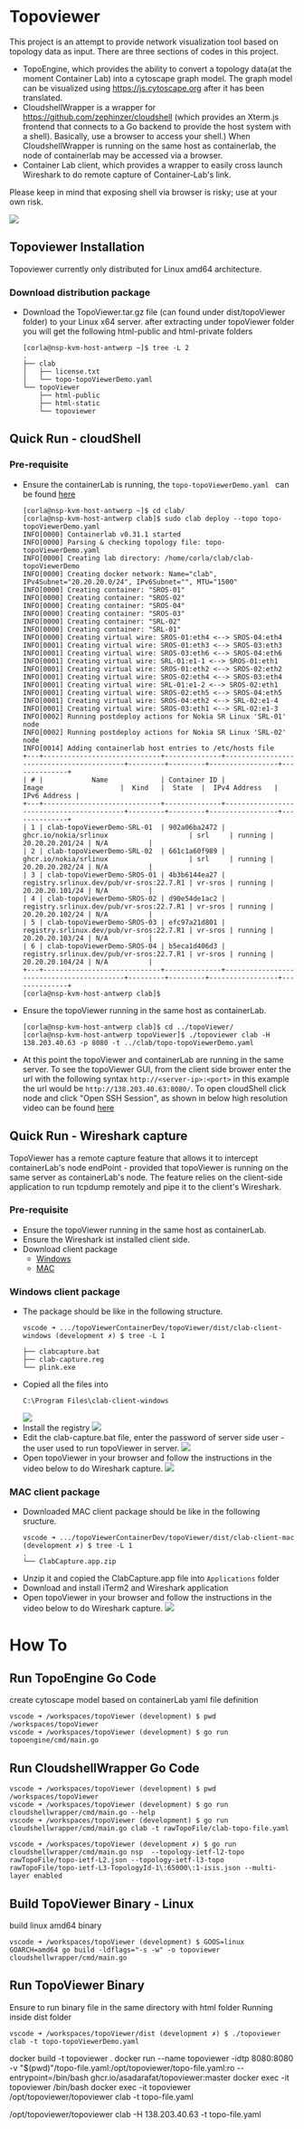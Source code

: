 
# Topoviewer
This project is an attempt to provide network visualization tool based on topology data as input.
There are three sections of codes in this project.
- TopoEngine, which provides the ability to convert a topology data(at the moment Container Lab) into a cytoscape graph model. The graph model can be visualized using https://js.cytoscape.org after it has been translated.
- CloudshellWrapper is a wrapper for https://github.com/zephinzer/cloudshell (which provides an Xterm.js frontend that connects to a Go backend to provide the host system with a shell). Basically, use a browser to access your shell.) When CloudshellWrapper is running on the same host as containerlab, the node of containerlab may be accessed via a browser.
- Container Lab client, which provides a wrapper to easily cross launch Wireshark to do remote capture of Container-Lab's link.

Please keep in mind that exposing shell via browser is risky; use at your own risk.

![](https://github.com/asadarafat/topoViewer/blob/development/docs/topoViewer.gif)


## Topoviewer Installation
Topoviewer currently only distributed for Linux amd64 architecture.

### Download distribution package
- Download the TopoViewer.tar.gz file (can found under dist/topoViewer folder) to your Linux x64 server.
after extracting under topoViewer folder you will get the following html-public and html-private folders

    ```Shell
    [corla@nsp-kvm-host-antwerp ~]$ tree -L 2
    .
    ├── clab
    │   ├── license.txt
    │   └── topo-topoViewerDemo.yaml
    └── topoViewer
        ├── html-public
        ├── html-static
        └── topoviewer
    ```

## Quick Run - cloudShell
### Pre-requisite
- Ensure the containerLab is running, the ``topo-topoViewerDemo.yaml `` can be found [here](https://github.com/asadarafat/topoViewer/blob/development/rawTopoFile/topo-topoViewerDemo.yaml "here")
    ```Shell
    [corla@nsp-kvm-host-antwerp ~]$ cd clab/
    [corla@nsp-kvm-host-antwerp clab]$ sudo clab deploy --topo topo-topoViewerDemo.yaml 
    INFO[0000] Containerlab v0.31.1 started                 
    INFO[0000] Parsing & checking topology file: topo-topoViewerDemo.yaml 
    INFO[0000] Creating lab directory: /home/corla/clab/clab-topoViewerDemo 
    INFO[0000] Creating docker network: Name="clab", IPv4Subnet="20.20.20.0/24", IPv6Subnet="", MTU="1500" 
    INFO[0000] Creating container: "SROS-01"                
    INFO[0000] Creating container: "SROS-02"                
    INFO[0000] Creating container: "SROS-04"                
    INFO[0000] Creating container: "SROS-03"                
    INFO[0000] Creating container: "SRL-02"                 
    INFO[0000] Creating container: "SRL-01"                 
    INFO[0000] Creating virtual wire: SROS-01:eth4 <--> SROS-04:eth4 
    INFO[0001] Creating virtual wire: SROS-01:eth3 <--> SROS-03:eth3 
    INFO[0001] Creating virtual wire: SROS-03:eth6 <--> SROS-04:eth6 
    INFO[0001] Creating virtual wire: SRL-01:e1-1 <--> SROS-01:eth1 
    INFO[0001] Creating virtual wire: SROS-01:eth2 <--> SROS-02:eth2 
    INFO[0001] Creating virtual wire: SROS-02:eth4 <--> SROS-03:eth4 
    INFO[0001] Creating virtual wire: SRL-01:e1-2 <--> SROS-02:eth1 
    INFO[0001] Creating virtual wire: SROS-02:eth5 <--> SROS-04:eth5 
    INFO[0001] Creating virtual wire: SROS-04:eth2 <--> SRL-02:e1-4 
    INFO[0001] Creating virtual wire: SROS-03:eth1 <--> SRL-02:e1-3 
    INFO[0002] Running postdeploy actions for Nokia SR Linux 'SRL-01' node 
    INFO[0002] Running postdeploy actions for Nokia SR Linux 'SRL-02' node 
    INFO[0014] Adding containerlab host entries to /etc/hosts file 
    +---+-----------------------------+--------------+------------------------------------------+---------+---------+-----------------+--------------+
    | # |            Name             | Container ID |                  Image                   |  Kind   |  State  |  IPv4 Address   | IPv6 Address |
    +---+-----------------------------+--------------+------------------------------------------+---------+---------+-----------------+--------------+
    | 1 | clab-topoViewerDemo-SRL-01  | 902a06ba2472 | ghcr.io/nokia/srlinux                    | srl     | running | 20.20.20.201/24 | N/A          |
    | 2 | clab-topoViewerDemo-SRL-02  | 661c1a60f989 | ghcr.io/nokia/srlinux                    | srl     | running | 20.20.20.202/24 | N/A          |
    | 3 | clab-topoViewerDemo-SROS-01 | 4b3b6144ea27 | registry.srlinux.dev/pub/vr-sros:22.7.R1 | vr-sros | running | 20.20.20.101/24 | N/A          |
    | 4 | clab-topoViewerDemo-SROS-02 | d90e54de1ac2 | registry.srlinux.dev/pub/vr-sros:22.7.R1 | vr-sros | running | 20.20.20.102/24 | N/A          |
    | 5 | clab-topoViewerDemo-SROS-03 | efc97a21d801 | registry.srlinux.dev/pub/vr-sros:22.7.R1 | vr-sros | running | 20.20.20.103/24 | N/A          |
    | 6 | clab-topoViewerDemo-SROS-04 | b5eca1d406d3 | registry.srlinux.dev/pub/vr-sros:22.7.R1 | vr-sros | running | 20.20.20.104/24 | N/A          |
    +---+-----------------------------+--------------+------------------------------------------+---------+---------+-----------------+--------------+
    [corla@nsp-kvm-host-antwerp clab]$ 
    ```
- Ensure the topoViewer running in the same host as containerLab.
    ```Shell
    [corla@nsp-kvm-host-antwerp clab]$ cd ../topoViewer/
    [corla@nsp-kvm-host-antwerp topoViewer]$ ./topoviewer clab -H 138.203.40.63 -p 8080 -t ../clab/topo-topoViewerDemo.yaml
    ```

 - At this point the topoViewer and containerLab are running in the same server.
To see the topoViewer GUI, from the client side brower enter the url with the following syntax ``http://<server-ip>:<port>``
in this example the url would be ``http://138.203.40.63:8080/``. To open cloudShell click node and click "Open SSH Session", as shown in below high resolution video can be found [here](https://github.com/asadarafat/topoViewer/blob/development/docs/topoViewer.mp4 "here")

## Quick Run - Wireshark capture
TopoViewer has a remote capture feature that allows it to intercept containerLab's node endPoint - provided that topoViewer is running on the same server as containerLab's node.
The feature relies on the client-side application to run tcpdump remotely and pipe it to the client's Wireshark.

### Pre-requisite
- Ensure the topoViewer running in the same host as containerLab.
- Ensure the Wireshark ist installed client side.
- Download client package 
    - [Windows](https://github.com/asadarafat/topoViewer/tree/main/dist/clab-client-windows "here for windows") 
    - [MAC](https://github.com/asadarafat/topoViewer/tree/main/dist/clab-client-mac "here for MAC") 


### Windows client package
- The package should be like in the following structure.
    ```Shell
    vscode ➜ .../topoViewerContainerDev/topoViewer/dist/clab-client-windows (development ✗) $ tree -L 1

    ├── clabcapture.bat
    ├── clab-capture.reg
    └── plink.exe
    ```
- Copied all the files into
    ```Shell
    C:\Program Files\clab-client-windows
    ```
    ![](https://github.com/asadarafat/topoViewer/blob/development/docs/windows-client-package.png)
- Install the registry
    ![](https://github.com/asadarafat/topoViewer/blob/development/docs/windows-client-package-install-registry.png)
- Edit the clab-capture.bat file, enter the password of server side user - the user used to run topoViewer in server.
    ![](https://github.com/asadarafat/topoViewer/blob/development/docs/windows-client-package-edit-client-capture-bat-passord.png)
- Open topoViewer in your browser and follow the instructions in the video below to do Wireshark capture.
        ![](https://github.com/asadarafat/topoViewer/blob/development/docs/windows-client-package-edit-client-capture-wireshark.gif)


### MAC client package
- Downloaded MAC client package should be like in the following sructure.
    ```Shell
    vscode ➜ .../topoViewerContainerDev/topoViewer/dist/clab-client-mac (development ✗) $ tree -L 1
    .
    └── ClabCapture.app.zip
    ```
- Unzip it and copied the ClabCapture.app file into ``Applications`` folder
- Download and install iTerm2 and Wireshark application
 - Open topoViewer in your browser and follow the instructions in the video below to do Wireshark capture.
    ![](https://github.com/asadarafat/topoViewer/blob/development/docs/mac-client-package-edit-client-capture-wireshark.gif)


# How To 
## Run TopoEngine Go Code
create cytoscape model based on containerLab yaml file definition
```Shell
vscode ➜ /workspaces/topoViewer (development) $ pwd
/workspaces/topoViewer
vscode ➜ /workspaces/topoViewer (development) $ go run topoengine/cmd/main.go 
```

## Run CloudshellWrapper Go Code
```Shell
vscode ➜ /workspaces/topoViewer (development) $ pwd
/workspaces/topoViewer
vscode ➜ /workspaces/topoViewer (development) $ go run cloudshellwrapper/cmd/main.go --help
vscode ➜ /workspaces/topoViewer (development) $ go run cloudshellwrapper/cmd/main.go clab -t rawTopoFile/clab-topo-file.yaml 
```


```Shell
vscode ➜ /workspaces/topoViewer (development ✗) $ go run cloudshellwrapper/cmd/main.go nsp  --topology-ietf-l2-topo  rawTopoFile/topo-ietf-L2.json --topology-ietf-l3-topo rawTopoFile/topo-ietf-L3-TopologyId-1\:65000\:1-isis.json --multi-layer enabled
```


## Build TopoViewer Binary - Linux
build linux amd64 binary
```Shell
vscode ➜ /workspaces/topoViewer (development) $ GOOS=linux GOARCH=amd64 go build -ldflags="-s -w" -o topoviewer cloudshellwrapper/cmd/main.go 
```

## Run TopoViewer Binary 
Ensure to run binary file in the same directory with html folder
Running inside dist folder
```Shell
vscode ➜ /workspaces/topoViewer/dist (development ✗) $ ./topoviewer clab -t topo-topoViewerDemo.yaml  
```
docker build -t topoviewer .
docker run --name topoviewer -idtp 8080:8080 -v "$(pwd)"/topo-file.yaml:/opt/topoviewer/topo-file.yaml:ro \--entrypoint=/bin/bash ghcr.io/asadarafat/topoviewer:master
docker exec -it topoviewer /bin/bash
docker exec -it topoviewer /opt/topoviewer/topoviewer clab -t topo-file.yaml


/opt/topoviewer/topoviewer clab -H 138.203.40.63 -t topo-file.yaml